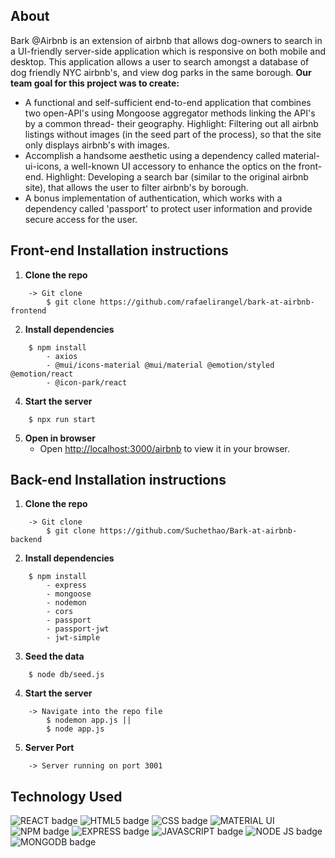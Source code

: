 ## About
Bark @Airbnb is an extension of airbnb that allows dog-owners to search in a UI-friendly server-side application which is responsive on both mobile and desktop. This  application allows a user to search amongst a database of dog friendly NYC airbnb's, and view dog parks in the same borough.
**Our team goal for this project was to create:**
* A functional and self-sufficient end-to-end application that combines two open-API's using Mongoose aggregator methods linking the API's by a common thread- their geography.
Highlight: Filtering out all airbnb listings without images (in the seed part of the process), so that the site only displays airbnb's with images.
* Accomplish a handsome aesthetic using a dependency called material-ui-icons, a well-known UI accessory to enhance the optics on the front-end.
Highlight: Developing a search bar (similar to the original airbnb site), that allows the user to filter airbnb's by borough.
* A bonus implementation of authentication, which works with a dependency called 'passport' to protect user information and provide secure access for the user.
## Front-end Installation instructions
1. **Clone the repo**
```
    -> Git clone
        $ git clone https://github.com/rafaelirangel/bark-at-airbnb-frontend
```
2. **Install dependencies**
```
    $ npm install
        - axios
        - @mui/icons-material @mui/material @emotion/styled @emotion/react
        - @icon-park/react
```
4. **Start the server**
```
    $ npx run start
```
5. **Open in browser**
    - Open [http://localhost:3000/airbnb](http://localhost:3000/airbnb) to view it in your browser.
## Back-end Installation instructions
1. **Clone the repo**
```
    -> Git clone
        $ git clone https://github.com/Suchethao/Bark-at-airbnb-backend
```
2. **Install dependencies**
```
    $ npm install
        - express
        - mongoose
        - nodemon
        - cors
        - passport
        - passport-jwt
        - jwt-simple
```
3. **Seed the data**
```
    $ node db/seed.js
```
4. **Start the server**
```
    -> Navigate into the repo file
        $ nodemon app.js ||
        $ node app.js
```
5. **Server Port**
```
    -> Server running on port 3001
```
## Technology Used
![REACT badge](https://img.shields.io/badge/React-20232A?style=for-the-badge&logo=react&logoColor=61DAFB)
![HTML5 badge](https://img.shields.io/badge/HTML5-E34F26?style=for-the-badge&logo=html5&logoColor=white)
![CSS badge](https://img.shields.io/badge/CSS3-1572B6?style=for-the-badge&logo=css3&logoColor=white)
![MATERIAL UI](https://img.shields.io/badge/Material%20UI-007FFF?style=for-the-badge&logo=mui&logoColor=white)
![NPM badge](https://img.shields.io/badge/npm-CB3837?style=for-the-badge&logo=npm&logoColor=white)
![EXPRESS badge](https://img.shields.io/badge/Express.js-000000?style=for-the-badge&logo=express&logoColor=white)
![JAVASCRIPT badge](https://img.shields.io/badge/JavaScript-323330?style=for-the-badge&logo=javascript&logoColor=F7DF1E)
![NODE JS badge](   https://img.shields.io/badge/Node.js-339933?style=for-the-badge&logo=nodedotjs&logoColor=white)
![MONGODB badge](https://img.shields.io/badge/MongoDB-4EA94B?style=for-the-badge&logo=mongodb&logoColor=white)
